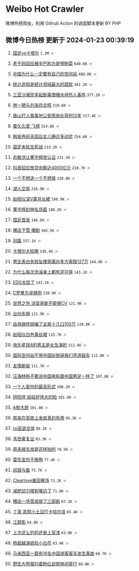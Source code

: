 # Weibo Hot Crawler 



微博热榜爬虫，利用 Github Action 的调度脚本更新 BY PHP 


## 微博今日热榜 更新于 2024-01-23 00:39:19 
1. [国足vs卡塔尔](https://s.weibo.com/weibo?q=%23%E5%9B%BD%E8%B6%B3vs%E5%8D%A1%E5%A1%94%E5%B0%94%23&t=31&band_rank=1&Refer=top) `1.3M 🔥` 

1. [老干妈回应被辛巴称为是预制菜](https://s.weibo.com/weibo?q=%23%E8%80%81%E5%B9%B2%E5%A6%88%E5%9B%9E%E5%BA%94%E8%A2%AB%E8%BE%9B%E5%B7%B4%E7%A7%B0%E4%B8%BA%E6%98%AF%E9%A2%84%E5%88%B6%E8%8F%9C%23&t=31&band_rank=2&Refer=top) `640.6K 🔥` 

1. [中国为什么一定要有自己的空间站](https://s.weibo.com/weibo?q=%23%E4%B8%AD%E5%9B%BD%E4%B8%BA%E4%BB%80%E4%B9%88%E4%B8%80%E5%AE%9A%E8%A6%81%E6%9C%89%E8%87%AA%E5%B7%B1%E7%9A%84%E7%A9%BA%E9%97%B4%E7%AB%99%23&t=31&band_rank=3&Refer=top) `480.0K 🔥` 

1. [统计造假是统计领域最大的腐败](https://s.weibo.com/weibo?q=%23%E7%BB%9F%E8%AE%A1%E9%80%A0%E5%81%87%E6%98%AF%E7%BB%9F%E8%AE%A1%E9%A2%86%E5%9F%9F%E6%9C%80%E5%A4%A7%E7%9A%84%E8%85%90%E8%B4%A5%23&t=31&band_rank=4&Refer=top) `381.2K 🔥` 

1. [三亚沙滩现多起剧毒僧帽水母伤人事件](https://s.weibo.com/weibo?q=%23%E4%B8%89%E4%BA%9A%E6%B2%99%E6%BB%A9%E7%8E%B0%E5%A4%9A%E8%B5%B7%E5%89%A7%E6%AF%92%E5%83%A7%E5%B8%BD%E6%B0%B4%E6%AF%8D%E4%BC%A4%E4%BA%BA%E4%BA%8B%E4%BB%B6%23&t=31&band_rank=5&Refer=top) `377.2K 🔥` 

1. [林一晒与刘浩存合照](https://s.weibo.com/weibo?q=%23%E6%9E%97%E4%B8%80%E6%99%92%E4%B8%8E%E5%88%98%E6%B5%A9%E5%AD%98%E5%90%88%E7%85%A7%23&t=31&band_rank=6&Refer=top) `319.6K 🔥` 

1. [唐山打人案属地公安原局长获刑12年](https://s.weibo.com/weibo?q=%23%E5%94%90%E5%B1%B1%E6%89%93%E4%BA%BA%E6%A1%88%E5%B1%9E%E5%9C%B0%E5%85%AC%E5%AE%89%E5%8E%9F%E5%B1%80%E9%95%BF%E8%8E%B7%E5%88%9112%E5%B9%B4%23&t=31&band_rank=7&Refer=top) `317.4K 🔥` 

1. [要久久爱 飞榜](https://s.weibo.com/weibo?q=%E8%A6%81%E4%B9%85%E4%B9%85%E7%88%B1%20%E9%A3%9E%E6%A6%9C&t=31&band_rank=8&Refer=top) `314.8K 🔥` 

1. [韩安冉前夫回应女儿确诊多动症](https://s.weibo.com/weibo?q=%23%E9%9F%A9%E5%AE%89%E5%86%89%E5%89%8D%E5%A4%AB%E5%9B%9E%E5%BA%94%E5%A5%B3%E5%84%BF%E7%A1%AE%E8%AF%8A%E5%A4%9A%E5%8A%A8%E7%97%87%23&t=31&band_rank=9&Refer=top) `254.6K 🔥` 

1. [国足末轮生死战](https://s.weibo.com/weibo?q=%E5%9B%BD%E8%B6%B3%E6%9C%AB%E8%BD%AE%E7%94%9F%E6%AD%BB%E6%88%98&t=31&band_rank=10&Refer=top) `233.2K 🔥` 

1. [俞敏洪让董宇辉改认证](https://s.weibo.com/weibo?q=%23%E4%BF%9E%E6%95%8F%E6%B4%AA%E8%AE%A9%E8%91%A3%E5%AE%87%E8%BE%89%E6%94%B9%E8%AE%A4%E8%AF%81%23&t=31&band_rank=11&Refer=top) `231.5K 🔥` 

1. [抖音回应放贷余额近4000亿元](https://s.weibo.com/weibo?q=%23%E6%8A%96%E9%9F%B3%E5%9B%9E%E5%BA%94%E6%94%BE%E8%B4%B7%E4%BD%99%E9%A2%9D%E8%BF%914000%E4%BA%BF%E5%85%83%23&t=31&band_rank=12&Refer=top) `228.7K 🔥` 

1. [一个不想送一个不想接](https://s.weibo.com/weibo?q=%23%E4%B8%80%E4%B8%AA%E4%B8%8D%E6%83%B3%E9%80%81%E4%B8%80%E4%B8%AA%E4%B8%8D%E6%83%B3%E6%8E%A5%23&t=31&band_rank=13&Refer=top) `228.0K 🔥` 

1. [湖人交易](https://s.weibo.com/weibo?q=%E6%B9%96%E4%BA%BA%E4%BA%A4%E6%98%93&t=31&band_rank=14&Refer=top) `216.9K 🔥` 

1. [赵昭仪深V露背长裙](https://s.weibo.com/weibo?q=%23%E8%B5%B5%E6%98%AD%E4%BB%AA%E6%B7%B1V%E9%9C%B2%E8%83%8C%E9%95%BF%E8%A3%99%23&t=31&band_rank=15&Refer=top) `198.9K 🔥` 

1. [董宇辉封神名场面](https://s.weibo.com/weibo?q=%E8%91%A3%E5%AE%87%E8%BE%89%E5%B0%81%E7%A5%9E%E5%90%8D%E5%9C%BA%E9%9D%A2&t=31&band_rank=16&Refer=top) `186.2K 🔥` 

1. [国足首发](https://s.weibo.com/weibo?q=%E5%9B%BD%E8%B6%B3%E9%A6%96%E5%8F%91&t=31&band_rank=17&Refer=top) `166.6K 🔥` 

1. [横店下雪 爆剧](https://s.weibo.com/weibo?q=%E6%A8%AA%E5%BA%97%E4%B8%8B%E9%9B%AA%20%E7%88%86%E5%89%A7&t=31&band_rank=18&Refer=top) `166.5K 🔥` 

1. [冠磊](https://s.weibo.com/weibo?q=%E5%86%A0%E7%A3%8A&t=31&band_rank=19&Refer=top) `157.1K 🔥` 

1. [卡塔尔大轮换](https://s.weibo.com/weibo?q=%E5%8D%A1%E5%A1%94%E5%B0%94%E5%A4%A7%E8%BD%AE%E6%8D%A2&t=31&band_rank=20&Refer=top) `145.4K 🔥` 

1. [男生表白失败坠楼家属向多方索赔127万](https://s.weibo.com/weibo?q=%23%E7%94%B7%E7%94%9F%E8%A1%A8%E7%99%BD%E5%A4%B1%E8%B4%A5%E5%9D%A0%E6%A5%BC%E5%AE%B6%E5%B1%9E%E5%90%91%E5%A4%9A%E6%96%B9%E7%B4%A2%E8%B5%94127%E4%B8%87%23&t=31&band_rank=21&Refer=top) `144.0K 🔥` 

1. [为什么每次洗澡身上都有泥可搓](https://s.weibo.com/weibo?q=%23%E4%B8%BA%E4%BB%80%E4%B9%88%E6%AF%8F%E6%AC%A1%E6%B4%97%E6%BE%A1%E8%BA%AB%E4%B8%8A%E9%83%BD%E6%9C%89%E6%B3%A5%E5%8F%AF%E6%90%93%23&t=31&band_rank=22&Refer=top) `143.1K 🔥` 

1. [EDG太猛了](https://s.weibo.com/weibo?q=%23EDG%E5%A4%AA%E7%8C%9B%E4%BA%86%23&t=31&band_rank=23&Refer=top) `142.1K 🔥` 

1. [C罗董方卓拥抱](https://s.weibo.com/weibo?q=%23C%E7%BD%97%E8%91%A3%E6%96%B9%E5%8D%93%E6%8B%A5%E6%8A%B1%23&t=31&band_rank=24&Refer=top) `128.9K 🔥` 

1. [世界之外 消音哥能不能换CV](https://s.weibo.com/weibo?q=%E4%B8%96%E7%95%8C%E4%B9%8B%E5%A4%96%20%E6%B6%88%E9%9F%B3%E5%93%A5%E8%83%BD%E4%B8%8D%E8%83%BD%E6%8D%A2CV&t=31&band_rank=25&Refer=top) `121.9K 🔥` 

1. [台州车祸](https://s.weibo.com/weibo?q=%E5%8F%B0%E5%B7%9E%E8%BD%A6%E7%A5%B8&t=31&band_rank=26&Refer=top) `121.9K 🔥` 

1. [岳母搞传销骗了全家十几口100万](https://s.weibo.com/weibo?q=%23%E5%B2%B3%E6%AF%8D%E6%90%9E%E4%BC%A0%E9%94%80%E9%AA%97%E4%BA%86%E5%85%A8%E5%AE%B6%E5%8D%81%E5%87%A0%E5%8F%A3100%E4%B8%87%23&t=31&band_rank=27&Refer=top) `120.8K 🔥` 

1. [赵昭仪白色蕾丝裙](https://s.weibo.com/weibo?q=%23%E8%B5%B5%E6%98%AD%E4%BB%AA%E7%99%BD%E8%89%B2%E8%95%BE%E4%B8%9D%E8%A3%99%23&t=31&band_rank=28&Refer=top) `115.7K 🔥` 

1. [快乐星球4的男主是女生演的](https://s.weibo.com/weibo?q=%E5%BF%AB%E4%B9%90%E6%98%9F%E7%90%834%E7%9A%84%E7%94%B7%E4%B8%BB%E6%98%AF%E5%A5%B3%E7%94%9F%E6%BC%94%E7%9A%84&t=31&band_rank=29&Refer=top) `112.6K 🔥` 

1. [国际空间站不带中国玩倒逼我们弯道超车](https://s.weibo.com/weibo?q=%23%E5%9B%BD%E9%99%85%E7%A9%BA%E9%97%B4%E7%AB%99%E4%B8%8D%E5%B8%A6%E4%B8%AD%E5%9B%BD%E7%8E%A9%E5%80%92%E9%80%BC%E6%88%91%E4%BB%AC%E5%BC%AF%E9%81%93%E8%B6%85%E8%BD%A6%23&t=31&band_rank=30&Refer=top) `112.0K 🔥` 

1. [友情断层](https://s.weibo.com/weibo?q=%E5%8F%8B%E6%83%85%E6%96%AD%E5%B1%82&t=31&band_rank=31&Refer=top) `111.7K 🔥` 

1. [汪海林称不要说中国电影跟中国男足一样了](https://s.weibo.com/weibo?q=%23%E6%B1%AA%E6%B5%B7%E6%9E%97%E7%A7%B0%E4%B8%8D%E8%A6%81%E8%AF%B4%E4%B8%AD%E5%9B%BD%E7%94%B5%E5%BD%B1%E8%B7%9F%E4%B8%AD%E5%9B%BD%E7%94%B7%E8%B6%B3%E4%B8%80%E6%A0%B7%E4%BA%86%23&t=31&band_rank=32&Refer=top) `107.8K 🔥` 

1. [一个人爱你的最高形式](https://s.weibo.com/weibo?q=%E4%B8%80%E4%B8%AA%E4%BA%BA%E7%88%B1%E4%BD%A0%E7%9A%84%E6%9C%80%E9%AB%98%E5%BD%A2%E5%BC%8F&t=31&band_rank=33&Refer=top) `106.2K 🔥` 

1. [阴阳师 姑姑好伟大的脸](https://s.weibo.com/weibo?q=%E9%98%B4%E9%98%B3%E5%B8%88%20%E5%A7%91%E5%A7%91%E5%A5%BD%E4%BC%9F%E5%A4%A7%E7%9A%84%E8%84%B8&t=31&band_rank=34&Refer=top) `101.8K 🔥` 

1. [A股大跌](https://s.weibo.com/weibo?q=%23A%E8%82%A1%E5%A4%A7%E8%B7%8C%23&t=31&band_rank=35&Refer=top) `101.0K 🔥` 

1. [原来在高铁上发疯真的有用](https://s.weibo.com/weibo?q=%E5%8E%9F%E6%9D%A5%E5%9C%A8%E9%AB%98%E9%93%81%E4%B8%8A%E5%8F%91%E7%96%AF%E7%9C%9F%E7%9A%84%E6%9C%89%E7%94%A8&t=31&band_rank=36&Refer=top) `95.3K 🔥` 

1. [ioi圣诞合体](https://s.weibo.com/weibo?q=%23ioi%E5%9C%A3%E8%AF%9E%E5%90%88%E4%BD%93%23&t=31&band_rank=37&Refer=top) `89.1K 🔥` 

1. [韦世豪复出](https://s.weibo.com/weibo?q=%E9%9F%A6%E4%B8%96%E8%B1%AA%E5%A4%8D%E5%87%BA&t=31&band_rank=38&Refer=top) `83.3K 🔥` 

1. [原来接生戏是这样拍的](https://s.weibo.com/weibo?q=%23%E5%8E%9F%E6%9D%A5%E6%8E%A5%E7%94%9F%E6%88%8F%E6%98%AF%E8%BF%99%E6%A0%B7%E6%8B%8D%E7%9A%84%23&t=31&band_rank=39&Refer=top) `78.5K 🔥` 

1. [雷东宝你干嘛啊](https://s.weibo.com/weibo?q=%E9%9B%B7%E4%B8%9C%E5%AE%9D%E4%BD%A0%E5%B9%B2%E5%98%9B%E5%95%8A&t=31&band_rank=40&Refer=top) `77.4K 🔥` 

1. [祁煜与鱼](https://s.weibo.com/weibo?q=%E7%A5%81%E7%85%9C%E4%B8%8E%E9%B1%BC&t=31&band_rank=41&Refer=top) `75.7K 🔥` 

1. [Clearlove重回赛场](https://s.weibo.com/weibo?q=%23Clearlove%E9%87%8D%E5%9B%9E%E8%B5%9B%E5%9C%BA%23&t=31&band_rank=42&Refer=top) `73.2K 🔥` 

1. [减肥动力喂到嘴边了](https://s.weibo.com/weibo?q=%E5%87%8F%E8%82%A5%E5%8A%A8%E5%8A%9B%E5%96%82%E5%88%B0%E5%98%B4%E8%BE%B9%E4%BA%86&t=31&band_rank=43&Refer=top) `71.0K 🔥` 

1. [横店一场雪成就了三部剧](https://s.weibo.com/weibo?q=%E6%A8%AA%E5%BA%97%E4%B8%80%E5%9C%BA%E9%9B%AA%E6%88%90%E5%B0%B1%E4%BA%86%E4%B8%89%E9%83%A8%E5%89%A7&t=31&band_rank=44&Refer=top) `67.1K 🔥` 

1. [丁真 高原小土豆打卡哈尔滨](https://s.weibo.com/weibo?q=%E4%B8%81%E7%9C%9F%20%E9%AB%98%E5%8E%9F%E5%B0%8F%E5%9C%9F%E8%B1%86%E6%89%93%E5%8D%A1%E5%93%88%E5%B0%94%E6%BB%A8&t=31&band_rank=45&Refer=top) `65.4K 🔥` 

1. [江疏影](https://s.weibo.com/weibo?q=%E6%B1%9F%E7%96%8F%E5%BD%B1&t=31&band_rank=46&Refer=top) `64.9K 🔥` 

1. [上次这么钓的还是上官浅](https://s.weibo.com/weibo?q=%E4%B8%8A%E6%AC%A1%E8%BF%99%E4%B9%88%E9%92%93%E7%9A%84%E8%BF%98%E6%98%AF%E4%B8%8A%E5%AE%98%E6%B5%85&t=31&band_rank=47&Refer=top) `63.8K 🔥` 

1. [杨超越演疯批小白花](https://s.weibo.com/weibo?q=%E6%9D%A8%E8%B6%85%E8%B6%8A%E6%BC%94%E7%96%AF%E6%89%B9%E5%B0%8F%E7%99%BD%E8%8A%B1&t=31&band_rank=48&Refer=top) `63.4K 🔥` 

1. [马来西亚一载有16名中国游客客车发生事故](https://s.weibo.com/weibo?q=%23%E9%A9%AC%E6%9D%A5%E8%A5%BF%E4%BA%9A%E4%B8%80%E8%BD%BD%E6%9C%8916%E5%90%8D%E4%B8%AD%E5%9B%BD%E6%B8%B8%E5%AE%A2%E5%AE%A2%E8%BD%A6%E5%8F%91%E7%94%9F%E4%BA%8B%E6%95%85%23&t=31&band_rank=49&Refer=top) `60.7K 🔥` 

1. [野生大熊猫叼着粉红幼崽林间穿行](https://s.weibo.com/weibo?q=%23%E9%87%8E%E7%94%9F%E5%A4%A7%E7%86%8A%E7%8C%AB%E5%8F%BC%E7%9D%80%E7%B2%89%E7%BA%A2%E5%B9%BC%E5%B4%BD%E6%9E%97%E9%97%B4%E7%A9%BF%E8%A1%8C%23&t=31&band_rank=50&Refer=top) `60.0K 🔥` 

